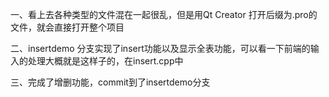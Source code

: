 ﻿一、看上去各种类型的文件混在一起很乱，但是用Qt Creator 打开后缀为.pro的文件，就会直接打开整个项目

二、insertdemo 分支实现了insert功能以及显示全表功能，可以看一下前端的输入的处理大概就是这样子的，在insert.cpp中

三、完成了增删功能，commit到了insertdemo分支